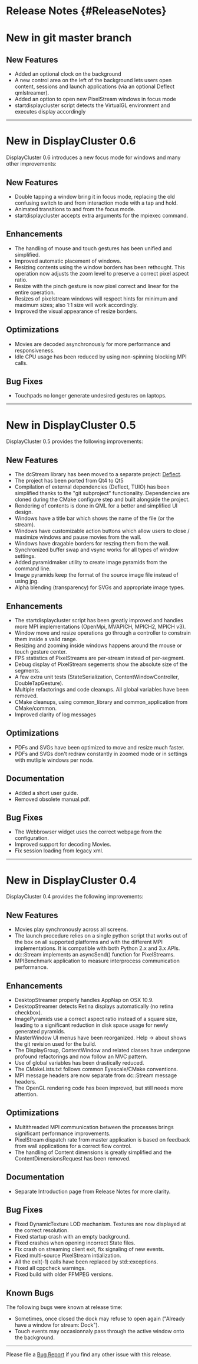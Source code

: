 Release Notes {#ReleaseNotes}
============

# New in git master branch

## New Features

* Added an optional clock on the background
* A new control area on the left of the background lets users open content,
  sessions and launch applications (via an optional Deflect qmlstreamer).
* Added an option to open new PixelStream windows in focus mode
* startdisplaycluster script detects the VirtualGL environment
  and executes display accordingly
- - -

# New in DisplayCluster 0.6

DisplayCluster 0.6 introduces a new focus mode for windows and many other
improvements:

## New Features

* Double tapping a window bring it in focus mode, replacing the old confusing
  switch to and from interaction mode with a tap and hold.
* Animated transitions to and from the focus mode.
* startdisplaycluster accepts extra arguments for the mpiexec command.

## Enhancements

* The handling of mouse and touch gestures has been unified and simplified.
* Improved automatic placement of windows.
* Resizing contents using the window borders has been rethought. This operation
  now adjusts the zoom level to preserve a correct pixel aspect ratio.
* Resize with the pinch gesture is now pixel correct and linear for the entire
  operation.
* Resizes of pixelstream windows will respect hints for minimum and maximum
  sizes; also 1:1 size will work accordingly.
* Improved the visual appearance of resize borders.

## Optimizations

* Movies are decoded asynchronously for more performance and responsiveness.
* Idle CPU usage has been reduced by using non-spinning blocking MPI calls.

## Bug Fixes

* Touchpads no longer generate undesired gestures on laptops.

- - -

# New in DisplayCluster 0.5

DisplayCluster 0.5 provides the following improvements:

## New Features

* The dcStream library has been moved to a separate project:
  [Deflect](https://github.com/BlueBrain/Deflect).
* The project has been ported from Qt4 to Qt5
* Compilation of external dependencies (Deflect, TUIO) has been simplified
  thanks to the "git subproject" functionality. Dependencies are cloned during
  the CMake configure step and built alongside the project.
* Rendering of contents is done in QML for a better and simplified UI design.
* Windows have a title bar which shows the name of the file (or the stream).
* Windows have customizable action buttons which allow users to close / maximize
  windows and pause movies from the wall.
* Windows have dragable borders for reszing them from the wall.
* Synchronized buffer swap and vsync works for all types of window settings.
* Added pyramidmaker utility to create image pyramids from the command line.
* Image pyramids keep the format of the source image file instead of using jpg.
* Alpha blending (transparency) for SVGs and appropriate image types.

## Enhancements

* The startdisplaycluster script has been greatly improved and handles more MPI
  implementations (OpenMpi, MVAPICH, MPICH2, MPICH v3).
* Window move and resize operations go through a controller to constrain them
  inside a valid range.
* Resizing and zooming inside windows happens around the mouse or touch gesture
  center.
* FPS statistics of PixelStreams are per-stream instead of per-segment.
* Debug display of PixelStream segements show the absolute size of the segments.
* A few extra unit tests (StateSerialization, ContentWindowController,
  DoubleTapGesture).
* Multiple refactorings and code cleanups. All global variables have been
  removed.
* CMake cleanups, using common_library and common_application from CMake/common.
* Improved clarity of log messages

## Optimizations

* PDFs and SVGs have been optimized to move and resize much faster.
* PDFs and SVGs don't redraw constantly in zoomed mode or in settings with
  mutliple windows per node.

## Documentation

* Added a short user guide.
* Removed obsolete manual.pdf.

## Bug Fixes

* The Webbrowser widget uses the correct webpage from the configuration.
* Improved support for decoding Movies.
* Fix session loading from legacy xml.

- - -

# New in DisplayCluster 0.4

DisplayCluster 0.4 provides the following improvements:

## New Features

* Movies play synchronously across all screens.
* The launch procedure relies on a single python script that works out of the
  box on all supported platforms and with the different MPI implementations. It
  is compatible with both Python 2.x and 3.x APIs.
* dc::Stream implements an asyncSend() function for PixelStreams.
* MPIBenchmark application to measure interprocess communication performance.

## Enhancements

* DesktopStreamer properly handles AppNap on OSX 10.9.
* DesktopStreamer detects Retina displays automatically (no retina checkbox).
* ImagePyramids use a correct aspect ratio instead of a square size, leading to
  a significant reduction in disk space usage for newly generated pyramids.
* MasterWindow UI menus have been reorganized. Help -> about shows the git
  revision used for the build.
* The DisplayGroup, ContentWindow and related classes have undergone
  profound refactorings and now follow an MVC pattern.
* Use of global variables has been drastically reduced.
* The CMakeLists.txt follows common Eyescale/CMake conventions.
* MPI message headers are now separate from dc::Stream message headers.
* The OpenGL rendering code has been improved, but still needs more attention.

## Optimizations

* Multithreaded MPI communication between the processes brings significant
  performance improvements.
* PixelStream dispatch rate from master application is based on feedback from
  wall applications for a correct flow control.
* The handling of Content dimensions is greatly simplified and the
  ContentDimensionsRequest has been removed.

## Documentation

* Separate Introduction page from Release Notes for more clarity.

## Bug Fixes

* Fixed DynamicTexture LOD mechanism. Textures are now displayed at the correct
  resolution.
* Fixed startup crash with an empty background.
* Fixed crashes when opening incorrect State files.
* Fix crash on streaming client exit, fix signaling of new events.
* Fixed multi-source PixelStream intialization.
* All the exit(-1) calls have been replaced by std::exceptions.
* Fixed all cppcheck warnings.
* Fixed build with older FFMPEG versions.

## Known Bugs

The following bugs were known at release time:
* Sometimes, once closed the dock may refuse to open again ("Already have a
  window for stream: Dock").
* Touch events may occasionnaly pass through the active window onto the
  background.

- - -

Please file a [Bug Report](https://bbpteam.epfl.ch/project/issues/browse/DISCL)
if you find any other issue with this release.
